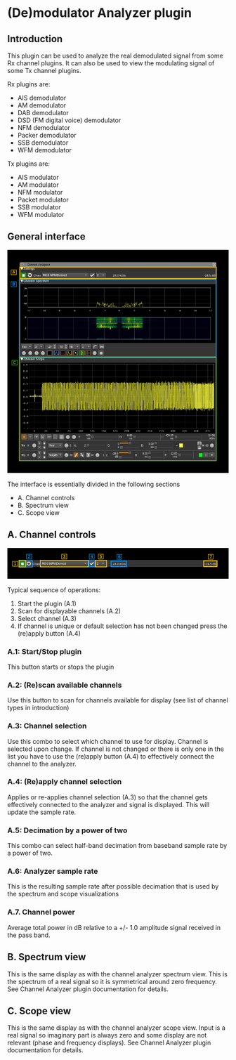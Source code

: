 <h1>(De)modulator Analyzer plugin</h1>

<h2>Introduction</h2>

This plugin can be used to analyze the real demodulated signal from some Rx channel plugins. It can also be used to view the modulating signal of some Tx channel plugins.

Rx plugins are:

  - AIS demodulator
  - AM demodulator
  - DAB demodulator
  - DSD (FM digital voice) demodulator
  - NFM demodulator
  - Packer demodulator
  - SSB demodulator
  - WFM demodulator

Tx plugins are:

  - AIS modulator
  - AM modulator
  - NFM modulator
  - Packet modulator
  - SSB modulator
  - WFM modulator

<h2>General interface</h2>

![Demod Analyzer plugin GUI](../../../doc/img/DemodAnalyzer_plugin.png)

The interface is essentially divided in the following sections

  - A. Channel controls
  - B. Spectrum view
  - C. Scope view

<h2>A. Channel controls</h2>

![Demod Analyzer plugin controls](../../../doc/img/DemodAnalyzer_A.png)

Typical sequence of operations:

  1. Start the plugin (A.1)
  2. Scan for displayable channels (A.2)
  3. Select channel (A.3)
  4. If channel is unique or default selection has not been changed press the (re)apply button (A.4)

<h3>A.1: Start/Stop plugin</h3>

This button starts or stops the plugin

<h3>A.2: (Re)scan available channels</h3>

Use this button to scan for channels available for display (see list of channel types in introduction)

<h3>A.3: Channel selection</h3>

Use this combo to select which channel to use for display. Channel is selected upon change. If channel is not changed or there is only one in the list you have to use the (re)apply button (A.4) to effectively connect the channel to the analyzer.

<h3>A.4: (Re)apply channel selection</h3>

Applies or re-applies channel selection (A.3) so that the channel gets effectively connected to the analyzer and signal is displayed. This will update the sample rate.

<h3>A.5: Decimation by a power of two</h3>

This combo can select half-band decimation from baseband sample rate by a power of two.

<h3>A.6: Analyzer sample rate</h3>

This is the resulting sample rate after possible decimation that is used by the spectrum and scope visualizations

<h3>A.7. Channel power</h3>

Average total power in dB relative to a +/- 1.0 amplitude signal received in the pass band.

<h2>B. Spectrum view</h2>

This is the same display as with the channel analyzer spectrum view. This is the spectrum of a real signal so it is symmetrical around zero frequency. See Channel Analyzer plugin documentation for details.

<h2>C. Scope view</h2>

This is the same display as with the channel analyzer scope view. Input is a real signal so imaginary part is always zero and some display are not relevant (phase and frequency displays). See Channel Analyzer plugin documentation for details.
